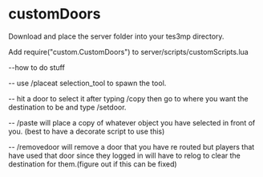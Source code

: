 # customDoors
Download and place the server folder into your tes3mp directory.
 
Add   require("custom.CustomDoors")   to server/scripts/customScripts.lua

--how to do stuff

-- use /placeat selection_tool to spawn the tool.

-- hit a door to select it after typing /copy then go to where you want the destination to be and type /setdoor.

-- /paste will place a copy of whatever object you have selected in front of you. (best to have a decorate script to use this)

-- /removedoor will remove a door that you have re routed but players that have used that door since they logged in will have to relog
   to clear the destination for them.(figure out if this can be fixed)
